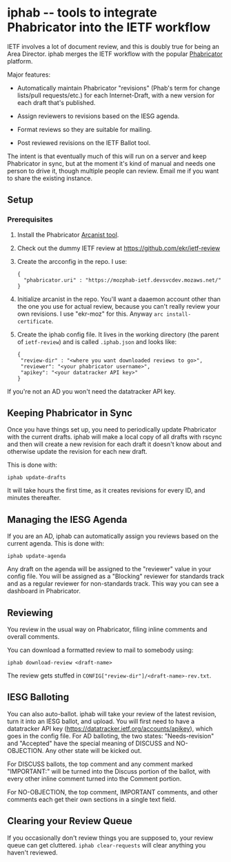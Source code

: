 iphab -- tools to integrate Phabricator into the IETF workflow
==================================================================
IETF involves a lot of document review, and this is doubly true for
being an Area Director. iphab merges the IETF workflow with the
popular [Phabricator](https://phacility.com/phabricator/) platform.

Major features:

- Automatically maintain Phabricator "revisions" (Phab's term
  for change lists/pull requests/etc.) for each Internet-Draft,
  with a new version for each draft that's published.

- Assign reviewers to revisions based on the IESG agenda.

- Format reviews so they are suitable for mailing.

- Post reviewed revisions on the IETF Ballot tool.

The intent is that eventually much of this will run on a server and
keep Phabricator in sync, but at the moment it's kind of manual and
needs one person to drive it, though multiple people can review.
Email me if you want to share the existing instance.


## Setup


### Prerequisites

1. Install the Phabricator [Arcanist tool](https://secure.phabricator.com/book/phabricator/article/arcanist/).

1. Check out the dummy IETF review at https://github.com/ekr/ietf-review

1. Create the arcconfig in the repo. I use:

   ```
   {
     "phabricator.uri" : "https://mozphab-ietf.devsvcdev.mozaws.net/"
   }
   ```
   
1. Initialize arcanist in the repo. You'll want a daaemon account other than the one you use for
   actual review, because you can't really review your own revisions. I use "ekr-moz" for this.
   Anyway ```arc install-certificate```.

1. Create the iphab config file. It lives in the working directory (the parent of ```ietf-review```)
and is called ```.iphab.json``` and looks like:

   ```
   {
    "review-dir" : "<where you want downloaded reviews to go>",
    "reviewer": "<your phabricator username>",
    "apikey": "<your datatracker API key>"
   }
   ```

If you're not an AD you won't need the datatracker API key.


## Keeping Phabricator in Sync

Once you have things set up, you need to periodically update
Phabricator with the current drafts. iphab will make a local copy of
all drafts with rscync and then will create a new revision for each
draft it doesn't know about and otherwise update the revision for each
new draft.

This is done with:

```
iphab update-drafts
```

It will take hours the first time, as it creates revisions for every
ID, and minutes thereafter.


## Managing the IESG Agenda

If you are an AD, iphab can automatically assign you reviews
based on the current agenda. This is done with:

```
iphab update-agenda
```

Any draft on the agenda will be assigned to the "reviewer" value in your
config file. You will be assigned as a "Blocking" reviewer for
standards track and as a regular reviewer for non-standards
track. This way you can see a dashboard in Phabricator.


## Reviewing

You review in the usual way on Phabricator, filing inline comments
and overall comments. 

You can download a formatted review to mail to somebody using:

```
iphab download-review <draft-name>
```

The review gets stuffed in ```CONFIG["review-dir"]/<draft-name>-rev.txt```.


## IESG Balloting

You can also auto-ballot. iphab will take your review of the latest
revision, turn it into an IESG ballot, and upload.  You will first
need to have a datatracker API key
(https://datatracker.ietf.org/accounts/apikey), which goes in the
config file. For AD balloting, the two states: "Needs-revision" and
"Accepted" have the special meaning of DISCUSS and NO-OBJECTION. Any
other state will be kicked out.

For DISCUSS ballots, the top comment and any comment marked
"IMPORTANT:" will be turned into the Discuss portion of the ballot,
with every other inline comment turned into the Comment portion.

For NO-OBJECTION, the top comment, IMPORTANT comments, and other
comments each get their own sections in a single text field.


## Clearing your Review Queue

If you occasionally don't review things you are supposed to, your
review queue can get cluttered. ```iphab clear-requests``` will
clear anything you haven't reviewed.




















   












